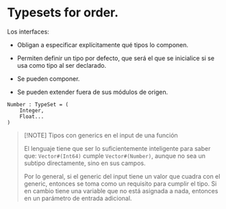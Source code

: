 # Typesets for order.

Los interfaces:

- Obligan a especificar explícitamente qué tipos lo componen.

- Permiten definir un tipo por defecto, que será el que se inicialice si se usa
  como tipo al ser declarado.

- Se pueden componer.

- Se pueden extender fuera de sus módulos de origen.


```
Number : TypeSet = (
    Integer,
    Float...
)
```

> [!NOTE] Tipos con generics en el input de una función
>
> El lenguaje tiene que ser lo suficientemente inteligente para saber que:
> `Vector#(Int64)` cumple `Vector#(Number)`, aunque no sea un subtipo
> directamente, sino en sus campos.
>
> Por lo general, si el generic del input tiene un valor que cuadra con el
> generic, entonces se toma como un requisito para cumplir el tipo. Si en
> cambio tiene una variable que no está asignada a nada, entonces en un
> parámetro de entrada adicional.
